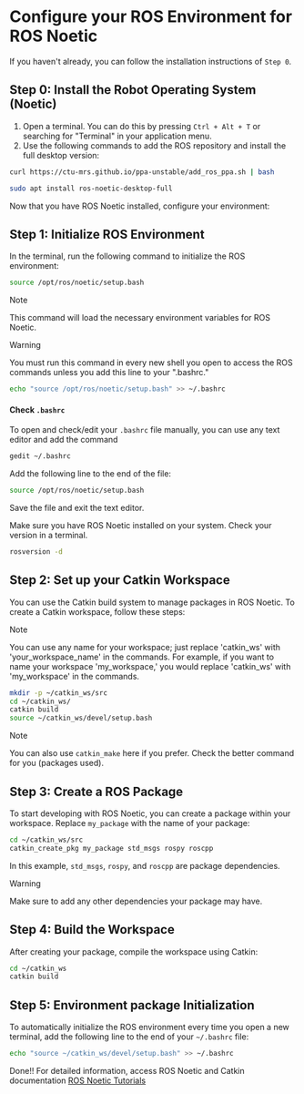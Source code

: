 # Configure your ROS Environment for ROS Noetic

If you haven't already, you can follow the installation instructions of `Step 0`.

## Step 0: Install the Robot Operating System (Noetic)

1. Open a terminal. You can do this by pressing `Ctrl + Alt + T` or searching for "Terminal" in your application menu.
2. Use the following commands to add the ROS repository and install the full desktop version:

```bash
curl https://ctu-mrs.github.io/ppa-unstable/add_ros_ppa.sh | bash

sudo apt install ros-noetic-desktop-full
```

Now that you have ROS Noetic installed, configure your environment:


## Step 1: Initialize ROS Environment

In the terminal, run the following command to initialize the ROS environment:

```bash
source /opt/ros/noetic/setup.bash
```

> [!NOTE]
> This command will load the necessary environment variables for ROS Noetic.

> [!WARNING]
> You must run this command in every new shell you open to access the ROS commands unless you add this line to your ".bashrc." 

```bash
echo "source /opt/ros/noetic/setup.bash" >> ~/.bashrc
```

#### Check `.bashrc` 
To open and check/edit your `.bashrc` file manually, you can use any text editor and add the command

```bash
gedit ~/.bashrc
```

Add the following line to the end of the file:

```bash
source /opt/ros/noetic/setup.bash
```

Save the file and exit the text editor.

Make sure you have ROS Noetic installed on your system. Check your version in a terminal.

```bash
rosversion -d
```

## Step 2: Set up your Catkin Workspace

You can use the Catkin build system to manage packages in ROS Noetic. To create a Catkin workspace, follow these steps:


> [!NOTE]
> You can use any name for your workspace; just replace 'catkin_ws' with 'your_workspace_name' in the commands. For example, if you want to name your workspace 'my_workspace,' you would replace 'catkin_ws' with 'my_workspace' in the commands.

```bash
mkdir -p ~/catkin_ws/src
cd ~/catkin_ws/
catkin build
source ~/catkin_ws/devel/setup.bash
```
> [!NOTE]
> You can also use `catkin_make` here if you prefer. Check the better command for you (packages used).


## Step 3: Create a ROS Package

To start developing with ROS Noetic, you can create a package within your workspace. Replace `my_package` with the name of your package:

```bash
cd ~/catkin_ws/src
catkin_create_pkg my_package std_msgs rospy roscpp
```

In this example, `std_msgs`, `rospy`, and `roscpp` are package dependencies. 

> [!WARNING]
> Make sure to add any other dependencies your package may have.


## Step 4: Build the Workspace

After creating your package, compile the workspace using Catkin:

```bash
cd ~/catkin_ws
catkin build
```

## Step 5: Environment package Initialization


To automatically initialize the ROS environment every time you open a new terminal, add the following line to the end of your `~/.bashrc` file:

```bash
echo "source ~/catkin_ws/devel/setup.bash" >> ~/.bashrc
```

Done!! 
For detailed information, access ROS Noetic and Catkin documentation [ROS Noetic Tutorials](http://wiki.ros.org/noetic/Tutorials)
